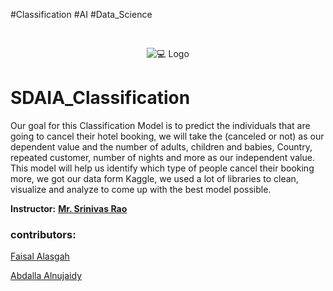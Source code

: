 #Classification #AI #Data_Science

<!-- PROJECT LOGO -->
<br />
<p align="center">
<!--   <a href="https://github.com/aalnujaidy/SDAIA_Classification/"> -->
    <img src="https://cedcommerce.com/blog/wp-content/uploads/2017/02/2.png" alt="💻 Logo">
  </a>


# SDAIA_Classification
Our goal for this Classification Model is to predict the individuals that are
going to cancel their hotel booking, we will take the (canceled or not) as
our dependent value and the number of adults, children and babies,
Country, repeated customer, number of nights and more as our
independent value. This model will help us identify which type of people
cancel their booking more, we got our data form Kaggle, we used a lot of
libraries to clean, visualize and analyze to come up with the best model
possible. 

**Instructor:** [**Mr. Srinivas Rao**]()

### contributors:

[Faisal Alasgah](https://github.com/FaisalAlasgah)

[Abdalla Alnujaidy](https://github.com/aalnujaidy)

